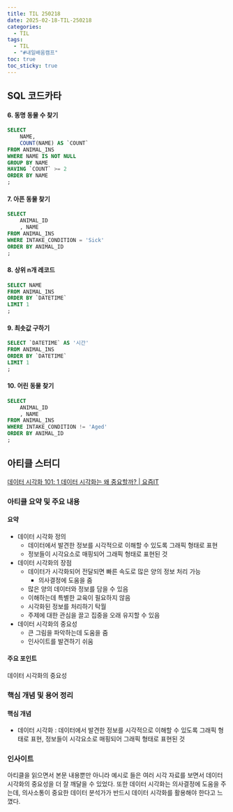 ```yaml
---
title: TIL 250218
date: 2025-02-18-TIL-250218
categories:
  - TIL
tags:
  - TIL
  - "#내일배움캠프"
toc: true
toc_sticky: true
---
```

## SQL 코드카타

#### 6. 동명 동물 수 찾기
```sql
SELECT 
    NAME,
    COUNT(NAME) AS `COUNT`
FROM ANIMAL_INS
WHERE NAME IS NOT NULL
GROUP BY NAME
HAVING `COUNT` >= 2
ORDER BY NAME
;
```

#### 7. 아픈 동물 찾기
```sql
SELECT
    ANIMAL_ID
    , NAME
FROM ANIMAL_INS
WHERE INTAKE_CONDITION = 'Sick'
ORDER BY ANIMAL_ID
;
```

#### 8. 상위 n개 레코드
```sql
SELECT NAME
FROM ANIMAL_INS
ORDER BY `DATETIME`
LIMIT 1
;
```

#### 9. 최솟값 구하기
```sql
SELECT `DATETIME` AS '시간'
FROM ANIMAL_INS
ORDER BY `DATETIME`
LIMIT 1
;
```

#### 10. 어린 동물 찾기

```sql
SELECT 
    ANIMAL_ID
    , NAME
FROM ANIMAL_INS
WHERE INTAKE_CONDITION != 'Aged'
ORDER BY ANIMAL_ID
;
```

## 아티클 스터디

[데이터 시각화 101: 1 데이터 시각화는 왜 중요할까? | 요즘IT](https://yozm.wishket.com/magazine/detail/1750/)

### 아티클 요약 및 주요 내용
#### 요약
- 데이터 시각화 정의
	- 데이터에서 발견한 정보를 시각적으로 이해할 수 있도록 그래픽 형태로 표현
	- 정보들이 시각요소로 매핑되어 그래픽 형태로 표현된 것
- 데이터 시각화의 장점
	 - 데이터가 시각화되어 전달되면 빠른 속도로 많은 양의 정보 처리 가능
	   - 의사결정에 도움을 줌
	- 많은 양의 데이터와 정보를 담을 수 있음
	- 이해하는데 특별한 교육이 필요하지 않음
	- 시각화된 정보를 처리하기 탁월
	- 주제에 대한 관심을 끌고 집중을 오래 유지할 수 있음
- 데이터 시각화의 중요성
	 - 큰 그림을 파악하는데 도움을 줌
	 - 인사이트를 발견하기 쉬움
#### 주요 포인트 
데이터 시각화의 중요성

### 핵심 개념 및 용어 정리
#### 핵심 개념
-  데이터 시각화 : 데이터에서 발견한 정보를 시각적으로 이해할 수 있도록 그래픽 형태로 표현, 정보들이 시각요소로 매핑되어 그래픽 형태로 표현된 것

### 인사이트
아티클을 읽으면서 본문 내용뿐만 아니라 예시로 들은 여러 시각 자료를 보면서 데이터 시각화의 중요성을 더 잘 깨달을 수 있었다. 또한 데이터 시각화는 의사결정에 도움을 주는데, 의사소통이 중요한 데이터 분석가가 반드시 데이터 시각화를 활용해야 한다고 느꼈다.